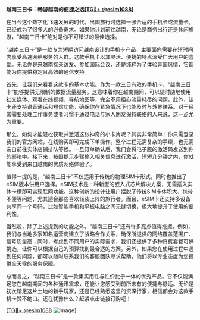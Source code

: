 **越南三日卡：畅游越南的便捷之选[[TG💪+ @esim1088](https://t.me/s/esim1088)]**

在当今这个数字化飞速发展的时代，出国旅行时选择一张合适的手机卡或流量卡，已经成为了很多人的必备需求。如果你计划前往越南，无论是商务出行还是休闲旅游，“越南三日卡”绝对是你不可错过的最佳选择。

“越南三日卡”是一款专为短期访问越南设计的手机卡产品，主要面向需要在短时间内享受高速网络服务的人群。这款手机卡以其灵活、便捷的特点深受广大用户的喜爱。无论你是来越南探亲访友、参加国际会议，还是纯粹为了体验异国风情，它都能为你提供稳定且高效的通信支持。

首先，让我们来看看这款卡的基本功能。作为一款三日有效的手机卡，“越南三日卡”能够提供无限制的数据流量服务。这意味着你在越南期间，可以随时随地使用社交媒体、观看在线视频、导航地图等，完全不用担心流量耗尽的问题。此外，该卡还支持语音通话和短信功能，确保你在紧急情况下也能及时与外界联系。对于经常需要处理工作事务或者习惯于通过电话与家人朋友保持联络的人来说，这一点尤为重要。

那么，如何才能轻松获取并激活这张神奇的小卡片呢？其实非常简单！你只需登录我们的官方网站，在线购买即可完成下单操作。整个过程无需复杂的手续，也无需亲自前往实体店铺排队等候。一旦订单确认后，我们会将电子版的激活码发送到你的邮箱中。接下来，按照提示步骤输入相关信息进行激活，短短几分钟之内，你就能享受到来自越南的优质网络体验了。

值得一提的是，“越南三日卡”不仅适用于传统的物理SIM卡形式，同时也推出了eSIM版本供用户选择。eSIM技术是一种新型的嵌入式芯片解决方案，无需插入实体卡槽即可实现联网功能。这种创新的设计让用户摆脱了传统SIM卡体积大、携带不便等问题，尤其适合那些喜欢轻装上阵的旅行者。而且，eSIM卡还支持多设备共享同一个号码，比如智能手机和平板电脑之间无缝切换，极大地提升了使用的便利性。

当然啦，除了上述提到的功能之外，“越南三日卡”还有许多亮点值得挖掘。例如，我们与当地多家知名运营商建立了战略合作关系，确保所提供的网络覆盖范围广、信号质量高；同时，考虑到不同用户的实际需求，我们还提供了多种资费套餐可供挑选，让你可以根据自己的预算找到最合适的方案。另外，如果您在使用过程中遇到任何问题，都可以随时联系我们的客服团队寻求帮助，他们将以专业态度为您提供全天候的服务保障。

总而言之，“越南三日卡”是一款集实用性与性价比于一体的优秀产品。它不仅能满足您在越南期间的各种通讯需求，还能让您感受到前所未有的便捷与舒适。无论是初次踏足这片土地的新手玩家，还是已经熟悉这里的资深行家，相信都会对这款手机卡赞不绝口。还在犹豫什么？赶紧点击链接订购吧！

[[TG💪+ @esim1088](https://t.me/s/esim1088) ![Image](https://i.postimg.cc/4NQfJmqS/Snipaste-2025-05-13-00-14-12.png)]